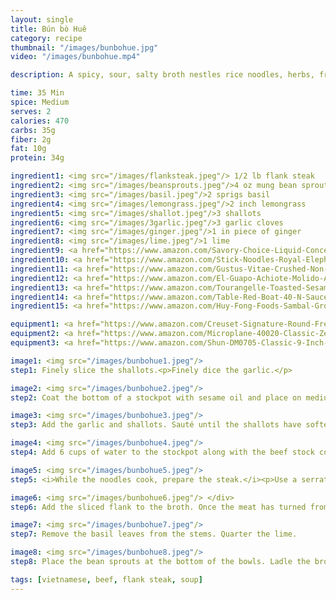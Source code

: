 ```yaml
---
layout: single
title: Bún bò Huê
category: recipe
thumbnail: "/images/bunbohue.jpg"
video: "/images/bunbohue.mp4"

description: A spicy, sour, salty broth nestles rice noodles, herbs, fresh bean sprouts, and thinly sliced beef. 

time: 35 Min
spice: Medium
serves: 2
calories: 470
carbs: 35g
fiber: 2g
fat: 10g
protein: 34g

ingredient1: <img src="/images/flanksteak.jpeg"/> 1/2 lb flank steak 
ingredient2: <img src="/images/beansprouts.jpeg"/>4 oz mung bean sprouts
ingredient3: <img src="/images/basil.jpeg"/>2 sprigs basil
ingredient4: <img src="/images/lemongrass.jpeg"/>2 inch lemongrass
ingredient5: <img src="/images/shallot.jpeg"/>3 shallots
ingredient6: <img src="/images/3garlic.jpeg"/>3 garlic cloves
ingredient7: <img src="/images/ginger.jpeg"/>1 in piece of ginger
ingredient8: <img src="/images/lime.jpeg"/>1 lime
ingredient9: <a href="https://www.amazon.com/Savory-Choice-Liquid-Concentrate-5-1-Ounce/dp/B0082AWRRE/ref=as_li_ss_tl?_encoding=UTF8&refRID=82HSPJ272H2HHKY60DWF&th=1&linkCode=ll1&tag=cilalime09-20&linkId=f3264305a9bf33930dda8bba9ae18898"><img src="/images/beefstock.jpeg"/>1 pint beef stock</a></div>
ingredient10: <a href="https://www.amazon.com/Stick-Noodles-Royal-Elephant-brand/dp/B017H0LGIU/ref=as_li_ss_tl?s=grocery&ie=UTF8&qid=1481942140&sr=1-3&keywords=flat+rice+noodles&linkCode=ll1&tag=cilalime09-20&linkId=c4827b143486f11fc2fd67c545a2ec7f"><img src="/images/flatricenoodles.jpeg"/>4 oz flat rice noodles</a>
ingredient11: <a href="https://www.amazon.com/Gustus-Vitae-Crushed-Non-GMO-Seasoning/dp/B00T8AVQ4M/ref=as_li_ss_tl?s=grocery&ie=UTF8&qid=1481945021&sr=1-6&keywords=organic+red+pepper+flakes&linkCode=ll1&tag=cilalime09-20&linkId=07b2b080e4ae5e86610f9c61ab4a05a0"><img src="/images/chiliflakes.jpeg"/>2 tsp red pepper flakes</a>
ingredient12: <a href="https://www.amazon.com/El-Guapo-Achiote-Molido-Annatto/dp/B00BV4AVF8/ref=as_li_ss_tl?s=grocery&ie=UTF8&qid=1481944965&sr=1-2&keywords=ground+annatto&linkCode=ll1&tag=cilalime09-20&linkId=253812ffbe60a9f98999c9a4e58b9f5e"><img src="/images/anatto.jpeg"/>2 tsp ground anatto</a>
ingredient13: <a href="https://www.amazon.com/Tourangelle-Toasted-Sesame-Oil-Expeller-pressed/dp/B005WXMPMQ/ref=as_li_ss_tl?ie=UTF8&qid=1481945347&sr=8-3&keywords=sesame+oil&th=1&linkCode=ll1&tag=cilalime09-20&linkId=311f3fba83d6c5821e3c957659a4df6b"><img src="/images/sesameoil.jpeg"/>2 tbsp sesame oil</a>
ingredient14: <a href="https://www.amazon.com/Table-Red-Boat-40-N-Sauce/dp/B00FQMW4PQ/ref=as_li_ss_tl?ie=UTF8&qid=1481945273&sr=8-1&keywords=red+boat+fish+sauce&th=1&linkCode=ll1&tag=cilalime09-20&linkId=57a3fd9ef2e80b76d147e4c0fe9e99cd"><img src="/images/fishsauce.jpeg"/>3 tbsp fish sauce</a>
ingredient15: <a href="https://www.amazon.com/Huy-Fong-Foods-Sambal-Ground/dp/B001MGEU0W/ref=as_li_ss_tl?ie=UTF8&qid=1481945217&sr=8-1&keywords=sambal+olek&linkCode=ll1&tag=cilalime09-20&linkId=c244e06aeb4e7cdb855a7b0f853592b9"><img src="/images/sambaloelek.jpeg"/>sambal oelek for serving</a>

equipment1: <a href="https://www.amazon.com/Creuset-Signature-Round-French-Truffle/dp/B0076NOFSC/ref=as_li_ss_tl?s=kitchen&rps=1&ie=UTF8&qid=1481598867&sr=1-38&keywords=le+creuset&refinements=p_85:2470955011&th=1&linkCode=ll1&tag=cilalime09-20&linkId=9987204213f6c7ac4d1e12889972e623"><img src="/images/stockpot.jpeg"/>stockpot</a>
equipment2: <a href="https://www.amazon.com/Microplane-40020-Classic-Zester-Grater/dp/B00004S7V8/ref=as_li_ss_tl?ie=UTF8&qid=1481946192&sr=8-3&keywords=microplane+fine+grater&linkCode=ll1&tag=cilalime09-20&linkId=bb041caf65081d4a889796b169ef7407"><img src="/images/finegrater.jpeg"/>fine grater</a>
equipment3: <a href="https://www.amazon.com/Shun-DM0705-Classic-9-Inch-Bread/dp/B0007D6GS0/ref=as_li_ss_tl?ie=UTF8&qid=1481946082&sr=8-2&keywords=shun+serrated+knife&linkCode=ll1&tag=cilalime09-20&linkId=26d95c69082300abf0fbd403f696b075"><img src="/images/serratedknife.jpeg"/>serrated knife</a>

image1: <img src="/images/bunbohue1.jpeg"/>
step1: Finely slice the shallots.<p>Finely dice the garlic.</p>

image2: <img src="/images/bunbohue2.jpeg"/>
step2: Coat the bottom of a stockpot with sesame oil and place on medium heat. Once the oil is hot add the anatto and red pepper flakes. Sauté until the spices have toasted, approx. 1 minute.

image3: <img src="/images/bunbohue3.jpeg"/>
step3: Add the garlic and shallots. Sauté until the shallots have softened.

image4: <img src="/images/bunbohue4.jpeg"/>
step4: Add 6 cups of water to the stockpot along with the beef stock concentrate, fish sauce, and lemongrass. Grate the ginger into the pot. Raise the heat to high.<p>Once the broth begins to boil add the noodles and reduce the heat to medium. Cook for 7 minutes. </p>

image5: <img src="/images/bunbohue5.jpeg"/>
step5: <i>While the noodles cook, prepare the steak.</i><p>Use a serrated knife to slice the flank steak into wafer thin pieces.</p>

image6: <img src="/images/bunbohue6.jpeg"/> </div>
step6: Add the sliced flank to the broth. Once the meat has turned from bright red to brown, it's ready for plating.

image7: <img src="/images/bunbohue7.jpeg"/>
step7: Remove the basil leaves from the stems. Quarter the lime.

image8: <img src="/images/bunbohue8.jpeg"/>
step8: Place the bean sprouts at the bottom of the bowls. Ladle the broth, meat, and noodles into the bowl.Accent with the basil leaves. Serve with lime and sambal olek.

tags: [vietnamese, beef, flank steak, soup]
---
```

